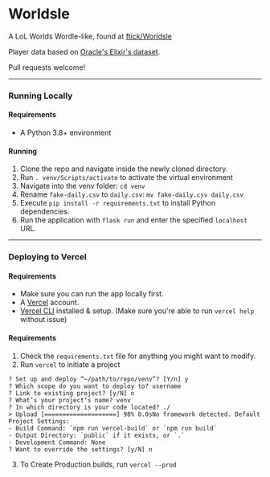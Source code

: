 # Worldsle
A LoL Worlds Wordle-like, found at [ftick/Worldsle](https://github.com/ftick/Worldsle)

Player data based on [Oracle's Elixir's dataset](https://oracleselixir.com/stats/players/byTournament).

Pull requests welcome!

---

### Running Locally
#### Requirements
* A Python 3.8+ environment

#### Running
1. Clone the repo and navigate inside the newly cloned directory.
2. Run `. venv/Scripts/activate` to activate the virtual environment
3. Navigate into the venv folder: `cd venv`
3. Rename `fake-daily.csv` to `daily.csv`: `mv fake-daily.csv daily.csv`
4. Execute `pip install -r requirements.txt` to install Python dependencies.
5. Run the application with `flask run` and enter the specified `localhost` URL.

---

### Deploying to Vercel
#### Requirements
* Make sure you can run the app locally first.
* A [Vercel](https://vercel.com) account.
* [Vercel CLI](https://vercel.com/cli) installed & setup. (Make sure you're able to run `vercel help` without issue)

#### Requirements
1. Check the `requirements.txt` file for anything you might want to modify.
2. Run `vercel` to initiate a project
```
? Set up and deploy “~/path/to/repo/venv”? [Y/n] y
? Which scope do you want to deploy to? username
? Link to existing project? [y/N] n
? What’s your project’s name? venv
? In which directory is your code located? ./
> Upload [====================] 98% 0.0sNo framework detected. Default Project Settings:
- Build Command: `npm run vercel-build` or `npm run build`
- Output Directory: `public` if it exists, or `.`
- Development Command: None
? Want to override the settings? [y/N] n
```
3. To Create Production builds, run `vercel --prod`
